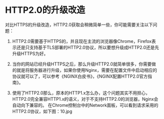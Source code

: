 # HTTP2.0的升级改造
对比HTTPS的升级改造，HTTP2.0获取会稍微简单一些，你可能需要关注以下问题：

1. HTTP2.0需要基于HTTPS的，并且现在主流的浏览器像Chrome，Firefox表示还是只支持基于TLS部署的HTTP2.0协议，所以要想升级成HTTP2.0还是先升级HTTPS为好。

2. 当你的网站已经升级HTTPS之后，那么升级HTTP2.0就简单很多，你需要做的就是将服务器进行升级，如果你使用Nginx，需要在配置文件中启动相应的协议就可以了，可以参考《NGINX白皮书》，《NGINX配置HTTP2.0官方指南》。

3. 使用了HTTP2.0那么，原本的HTTP1.x怎么办，这个问题其实不用担心，HTTP2.0完全兼容HTTP1.x的语义，对于不支持HTTP2.0的浏览器，Nginx会自动向下兼容的。 在Chrome控制台中的Network面板，可以看到请求采用的HTTP2.0协议，如下图：10.jpg